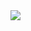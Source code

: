 <picture>
  <source
    srcset="https://github-readme-stats.vercel.app/api?username=newfriostd&show_icons=true&theme=dark"
    media="(prefers-color-scheme: dark)"
  />
  <source
    srcset="https://github-readme-stats.vercel.app/api?username=newfriostd&show_icons=true"
    media="(prefers-color-scheme: light), (prefers-color-scheme: no-preference)"
  />
  <img src="https://github-readme-stats.vercel.app/api?username=newfriostd&show_icons=true" />
</picture>

